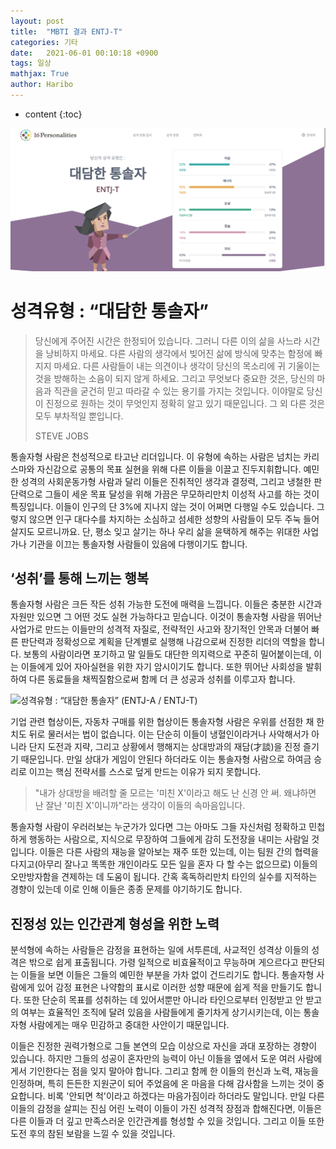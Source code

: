 ```yaml
---
layout: post
title:  "MBTI 결과 ENTJ-T"
categories: 기타
date:   2021-06-01 00:10:18 +0900
tags: 일상
mathjax: True
author: Haribo
---
```

* content
{:toc}




![image-20210601155828639](/images/MBTI/image-20210601155828639.png)

# 성격유형 : “대담한 통솔자”

> 당신에게 주어진 시간은 한정되어 있습니다. 그러니 다른 이의 삶을 사느라 시간을 낭비하지 마세요. 다른 사람의 생각에서 빚어진 삶에 방식에 맞추는 함정에 빠지지 마세요. 다른 사람들이 내는 의견이나 생각이 당신의 목소리에 귀 기울이는 것을 방해하는 소음이 되지 않게 하세요. 그리고 무엇보다 중요한 것은, 당신의 마음과 직관을 굳건히 믿고 따라갈 수 있는 용기를 가지는 것입니다. 이야말로 당신이 진정으로 원하는 것이 무엇인지 정확히 알고 있기 때문입니다. 그 외 다른 것은 모두 부차적일 뿐입니다.
>
> STEVE JOBS

통솔자형 사람은 천성적으로 타고난 리더입니다. 이 유형에 속하는 사람은 넘치는 카리스마와 자신감으로 공통의 목표 실현을 위해 다른 이들을 이끌고 진두지휘합니다. 예민한 성격의 사회운동가형 사람과 달리 이들은 진취적인 생각과 결정력, 그리고 냉철한 판단력으로 그들이 세운 목표 달성을 위해 가끔은 무모하리만치 이성적 사고를 하는 것이 특징입니다. 이들이 인구의 단 3%에 지나지 않는 것이 어쩌면 다행일 수도 있습니다. 그렇지 않으면 인구 대다수를 차지하는 소심하고 섬세한 성향의 사람들이 모두 주눅 들어 살지도 모르니까요. 단, 평소 잊고 살기는 하나 우리 삶을 윤택하게 해주는 위대한 사업가나 기관을 이끄는 통솔자형 사람들이 있음에 다행이기도 합니다.

## ‘성취’를 통해 느끼는 행복

통솔자형 사람은 크든 작든 성취 가능한 도전에 매력을 느낍니다. 이들은 충분한 시간과 자원만 있으면 그 어떤 것도 실현 가능하다고 믿습니다. 이것이 통솔자형 사람을 뛰어난 사업가로 만드는 이들만의 성격적 자질로, 전략적인 사고와 장기적인 안목과 더불어 빠른 판단력과 정확성으로 계획을 단계별로 실행해 나감으로써 진정한 리더의 역할을 합니다. 보통의 사람이라면 포기하고 말 일들도 대단한 의지력으로 꾸준히 밀어붙이는데, 이는 이들에게 있어 자아실현을 위한 자기 암시이기도 합니다. 또한 뛰어난 사회성을 발휘하여 다른 동료들을 채찍질함으로써 함께 더 큰 성공과 성취를 이루고자 합니다.

![성격유형 : “대담한 통솔자” (ENTJ-A / ENTJ-T)](https://static.neris-assets.com/images/personality-types/scenes/analysts_Commander_ENTJ_introduction.svg?v=1)

기업 관련 협상이든, 자동차 구매를 위한 협상이든 통솔자형 사람은 우위를 선점한 채 한 치도 뒤로 물러서는 법이 없습니다. 이는 단순히 이들이 냉혈인이라거나 사악해서가 아니라 단지 도전과 지략, 그리고 상황에서 행해지는 상대방과의 재담(才談)을 진정 즐기기 때문입니다. 만일 상대가 게임이 안된다 하더라도 이는 통솔자형 사람으로 하여금 승리로 이끄는 핵심 전략서를 스스로 덮게 만드는 이유가 되지 못합니다.

> "내가 상대방을 배려할 줄 모르는 '미친 X'이라고 해도 난 신경 안 써. 왜냐하면 난 잘난 '미친 X'이니까"라는 생각이 이들의 속마음입니다.

통솔자형 사람이 우러러보는 누군가가 있다면 그는 아마도 그들 자신처럼 정확하고 민첩하게 행동하는 사람으로, 지식으로 무장하여 그들에게 감히 도전장을 내미는 사람일 것입니다. 이들은 다른 사람의 재능을 알아보는 재주 또한 있는데, 이는 팀원 간의 협력을 다지고(아무리 잘나고 똑똑한 개인이라도 모든 일을 혼자 다 할 수는 없으므로) 이들의 오만방자함을 견제하는 데 도움이 됩니다. 간혹 혹독하리만치 타인의 실수를 지적하는 경향이 있는데 이로 인해 이들은 종종 문제를 야기하기도 합니다.

## 진정성 있는 인간관계 형성을 위한 노력

분석형에 속하는 사람들은 감정을 표현하는 일에 서투른데, 사교적인 성격상 이들의 성격은 밖으로 쉽게 표출됩니다. 가령 일적으로 비효율적이고 무능하며 게으르다고 판단되는 이들을 보면 이들은 그들의 예민한 부분을 가차 없이 건드리기도 합니다. 통솔자형 사람에게 있어 감정 표현은 나약함의 표시로 이러한 성향 때문에 쉽게 적을 만들기도 합니다. 또한 단순히 목표를 성취하는 데 있어서뿐만 아니라 타인으로부터 인정받고 안 받고의 여부는 효율적인 조직에 달려 있음을 사람들에게 줄기차게 상기시키는데, 이는 통솔자형 사람에게는 매우 민감하고 중대한 사안이기 때문입니다.

이들은 진정한 권력가형으로 그들 본연의 모습 이상으로 자신을 과대 포장하는 경향이 있습니다. 하지만 그들의 성공이 혼자만의 능력이 아닌 이들을 옆에서 도운 여러 사람에게서 기인한다는 점을 잊지 말아야 합니다. 그리고 함께 한 이들의 헌신과 노력, 재능을 인정하며, 특히 든든한 지원군이 되어 주었음에 온 마음을 다해 감사함을 느끼는 것이 중요합니다. 비록 '안되면 척'이라고 하겠다는 마음가짐이라 하더라도 말입니다. 만일 다른 이들의 감정을 살피는 진심 어린 노력이 이들이 가진 성격적 장점과 합해진다면, 이들은 다른 이들과 더 깊고 만족스러운 인간관계를 형성할 수 있을 것입니다. 그리고 이들 또한 도전 후의 참된 보람을 느낄 수 있을 것입니다.



